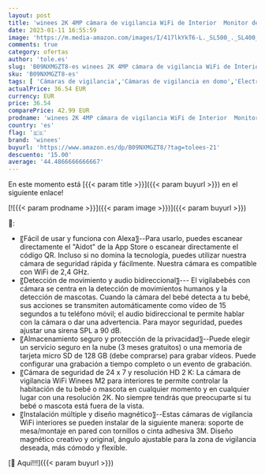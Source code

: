 ```yaml
---
layout: post
title: 'winees 2K 4MP cámara de vigilancia WiFi de Interior  Monitor de bebé WiFi cámara con Audio de 2 vías  visión Nocturna IR  Alerta de Movimiento y detección Humana Compatible con Alexa'
date: 2023-01-11 16:55:59
image: 'https://m.media-amazon.com/images/I/417lkYkT6-L._SL500_._SL400_.jpg'
comments: true
category: ofertas
author: 'tole.es'
slug: 'B09NXMGZT8-es winees 2K 4MP cámara de vigilancia WiFi de Interior...'
sku: 'B09NXMGZT8-es'
tags: [ 'Cámaras de vigilancia','Cámaras de vigilancia en domo','Electrónica','Fotografía y videocámaras','bebé','winees','🇪🇸', ]
actualPrice: 36.54 EUR
currency: EUR
price: 36.54
comparePrice: 42.99 EUR
prodname: 'winees 2K 4MP cámara de vigilancia WiFi de Interior  Monitor de bebé WiFi cámara con Audio de 2 vías  visión Nocturna IR  Alerta de Movimiento y detección Humana Compatible con Alexa'
country: 'es'
flag: '🇪🇸'
brand: 'winees'
buyurl: 'https://www.amazon.es/dp/B09NXMGZT8/?tag=tolees-21'
descuento: '15.00'
average: '44.4866666666667'
---
```


En este momento está [{{< param title >}}]({{< param buyurl >}}) en el siguiente enlace!

[![{{< param prodname >}}]({{< param image >}})]({{< param buyurl >}})

🔎:

- 〖Fácil de usar y funciona con Alexa〗--Para usarlo, puedes escanear directamente el "Aidot" de la App Store o escanear directamente el código QR. Incluso si no domina la tecnología, puedes utilizar nuestra cámara de seguridad rápida y fácilmente. Nuestra cámara es compatible con WiFi de 2,4 GHz.
- 〖Detección de movimiento y audio bidireccional〗--- El vigilabebés con cámara se centra en la detección de movimientos humanos y la detección de mascotas. Cuando la cámara del bebé detecta a tu bebé, sus acciones se transmiten automáticamente como vídeo de 15 segundos a tu teléfono móvil; el audio bidireccional te permite hablar con la cámara o dar una advertencia. Para mayor seguridad, puedes ajustar una sirena SPL a 90 dB.
- 〖Almacenamiento seguro y protección de la privacidad〗--Puede elegir un servicio seguro en la nube (3 meses gratuitos) o una memoria de tarjeta micro SD de 128 GB (debe comprarse) para grabar vídeos. Puede configurar una grabación a tiempo completo o un evento de grabación.
- 〖Cámara de seguridad de 24 x 7 y resolución HD 2 K: La cámara de vigilancia WiFi Winees M2 para interiores te permite controlar la habitación de tu bebé o mascota en cualquier momento y en cualquier lugar con una resolución 2K. No siempre tendrás que preocuparte si tu bebé o mascota está fuera de la vista.
- 〖Instalación múltiple y diseño magnético〗--Estas cámaras de vigilancia WiFi interiores se pueden instalar de la siguiente manera: soporte de mesa/montaje en pared con tornillos o cinta adhesiva 3M. Diseño magnético creativo y original, ángulo ajustable para la zona de vigilancia deseada, más cómodo y flexible.

[🛒 Aquí!!!]({{< param buyurl >}})
